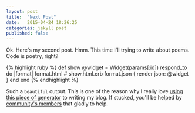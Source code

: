 ```yaml
---
layout: post
title:  "Next Post"
date:   2015-04-24 18:26:25
categories: jekyll post
published: false
---
```


Ok. Here's my second post. Hmm. This time I'll trying to write about poems. Code is poetry, right? 

<!--more-->

{% highlight ruby %}
def show
  @widget = Widget(params[:id])
  respond_to do |format|
    format.html # show.html.erb
    format.json { render json: @widget }
  end
end
{% endhighlight %}

Such a `beautiful` output. This is one of the reason why I really love [using this piece of generator][Jekyll] to writing my blog. If stucked, you'll be helped by [community's members][Jekyll helper] that gladly to help. 

[Jekyll]: https://jekyllrb.com
[Jekyll helper]: https://github.com/jekyll/jekyll-help
